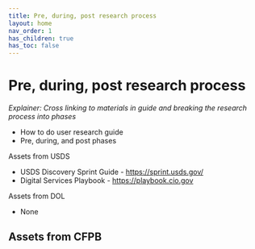 ```yaml
---
title: Pre, during, post research process 
layout: home
nav_order: 1
has_children: true
has_toc: false
---
```


# Pre, during, post research process 
_Explainer: Cross linking to materials in guide and breaking the research process into phases_
* How to do user research guide
* Pre, during, and post phases

Assets from USDS
- USDS Discovery Sprint Guide - https://sprint.usds.gov/ 
- Digital Services Playbook - https://playbook.cio.gov

Assets from DOL
- None

Assets from CFPB
- 
